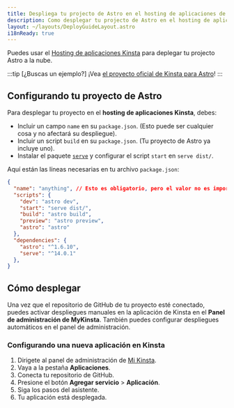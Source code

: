 ```yaml
---
title: Despliega tu projecto de Astro en el hosting de aplicaciones de Kinsta
description: Como desplegar tu projecto de Astro en el hosting de aplicaciones de Kinsta
layout: ~/layouts/DeployGuideLayout.astro
i18nReady: true
---
```


Puedes usar el [Hosting de aplicaciones Kinsta](https://kinsta.com/application-hosting/) para deplegar tu projecto Astro a la nube.

:::tip [¿Buscas un ejemplo?]
¡Vea [el proyecto oficial de Kinsta para Astro](https://github.com/kinsta/hello-world-astro)!
:::

## Configurando tu proyecto de Astro

Para desplegar tu proyecto en el **hosting de aplicaciones Kinsta**, debes:
- Incluir un campo `name` en su `package.json`. (Esto puede ser cualquier cosa y no afectará su despliegue).
- Incluir un script `build` en su `package.json`. (Tu proyecto de Astro ya incluye uno).
- Instalar el paquete [`serve`](https://www.npmjs.com/package/serve) y configurar el script `start` en `serve dist/`.

Aquí están las líneas necesarias en tu archivo `package.json`:

```json title="astro.config.mjs" {2,6} ins={12} "serv dist/"
{
  "name": "anything", // Esto es obligatorio, pero el valor no es importante.
  "scripts": {
    "dev": "astro dev",
    "start": "serve dist/",
    "build": "astro build",
    "preview": "astro preview",
    "astro": "astro"
  },
  "dependencies": {
    "astro": "^1.6.10",
    "serve": "^14.0.1"
  },
}
```

## Cómo desplegar

Una vez que el repositorio de GitHub de tu proyecto esté conectado, puedes activar despliegues manuales en la aplicación de Kinsta en el **Panel de administración de MyKinsta**. También puedes configurar despliegues automáticos en el panel de administración.

### Configurando una nueva aplicación en Kinsta

1. Dirigete al panel de administración de [Mi Kinsta](https://my.kinsta.com/).
2. Vaya a la pestaña **Aplicaciones**.
3. Conecta tu repositorio de GitHub.
4. Presione el botón **Agregar servicio** > **Aplicación**.
5. Siga los pasos del asistente.
6. Tu aplicación está desplegada.